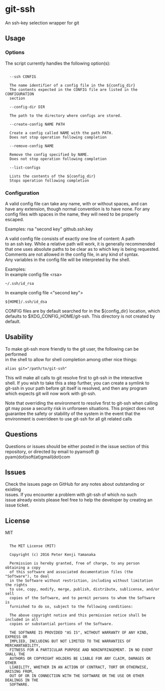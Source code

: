 # git-ssh
An ssh-key selection wrapper for git

## Usage  
### Options
The script currently handles the following option(s):  
```

  --ssh CONFIG

  The name identifier of a config file in the ${config_dir}  
  The contents expected in the CONFIG file are listed in the CONFIGURATION  
  section  

  --config-dir DIR

  The path to the directory where configs are stored.

  --create-config NAME PATH

  Create a config called NAME with the path PATH.  
  Does not stop operation following completion  

  --remove-config NAME

  Remove the config specified by NAME.  
  Does not stop operation following completion  

  --list-configs

  Lists the contents of the ${config_dir}  
  Stops operation following completion  

```

### Configuration

A valid config file can take any name, with or without spaces, and can  
have any extension, though normal convention is to have none. For any  
config files with spaces in the name, they will need to be properly  
escaped.  

Examples:     rsa    "second key"   github.ssh.key  

A valid config file consists of exactly one line of content: A path  
to an ssh key. While a relative path will work, it is generally recommended  
that one uses absolute paths to be clear as to which key is being requested.  
Comments are not allowed in the config file, in any kind of syntax.  
Any variables in the config file will be interpreted by the shell.  

Examples:  
In example config file \<rsa\>  
```
~/.ssh/id_rsa  
```

In example config file \<"second key"\>  
```
${HOME}/.ssh/id_dsa  
```

CONFIG files are by default searched for in the
${config_dir} location, which defaults to
$XDG_CONFIG_HOME/git-ssh. This directory is not created by default.

## Usability

To make git-ssh more friendly to the git user, the following can be performed  
in the shell to allow for shell completion among other nice things:  
```
alias git="/path/to/git-ssh"  
```
This will make all calls to git resolve first to git-ssh in the interactive  
shell. If you wish to take this a step further, you can create a symlink to  
git-ssh in your path before git itself is resolved, and then any program  
which expects git will now work with git-ssh.  

Note that overriding the environment to resolve first to git-ssh when calling  
git may pose a security risk in unforseen situations. This project does not  
guarantee the safety or stability of the system in the event that the  
environment is overrideen to use git-ssh for all git related calls

## Questions

Questions or issues should be either posted in the issue section of this  
repository, or directed by email to pyamsoft @ pyam(dot)soft(at)gmail(dot)com

## Issues

Check the issues page on GitHub for any notes about outstanding or existing  
issues. If you encounter a problem with git-ssh of which no such  
issue already exists please feel free to help the developer by creating an  
issue ticket.

## License

MIT  

```

  The MIT License (MIT)

  Copyright (c) 2016 Peter Kenji Yamanaka

  Permission is hereby granted, free of charge, to any person obtaining a copy
  of this software and associated documentation files (the "Software"), to deal
  in the Software without restriction, including without limitation the rights
  to use, copy, modify, merge, publish, distribute, sublicense, and/or sell
  copies of the Software, and to permit persons to whom the Software is
  furnished to do so, subject to the following conditions:

  The above copyright notice and this permission notice shall be included in all
  copies or substantial portions of the Software.

  THE SOFTWARE IS PROVIDED "AS IS", WITHOUT WARRANTY OF ANY KIND, EXPRESS OR
  IMPLIED, INCLUDING BUT NOT LIMITED TO THE WARRANTIES OF MERCHANTABILITY,
  FITNESS FOR A PARTICULAR PURPOSE AND NONINFRINGEMENT. IN NO EVENT SHALL THE
  AUTHORS OR COPYRIGHT HOLDERS BE LIABLE FOR ANY CLAIM, DAMAGES OR OTHER
  LIABILITY, WHETHER IN AN ACTION OF CONTRACT, TORT OR OTHERWISE, ARISING FROM,
  OUT OF OR IN CONNECTION WITH THE SOFTWARE OR THE USE OR OTHER DEALINGS IN THE
  SOFTWARE.

```
